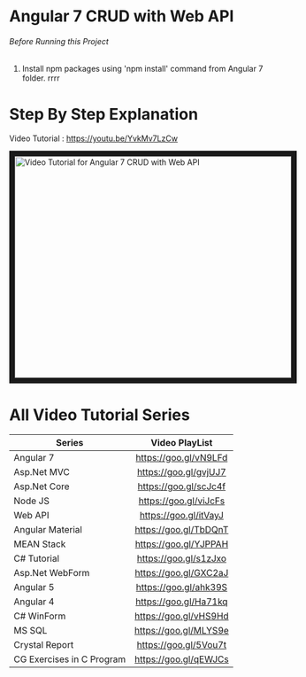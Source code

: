 # Angular 7 CRUD with Web API


###### Before Running this Project
 1. Install npm packages using 'npm install' command from Angular 7 folder.
 rrrr

 # Step By Step Explanation
 
 Video Tutorial : https://youtu.be/YvkMv7LzCw
 
 <a href="http://www.youtube.com/watch?feature=player_embedded&v=jYvkMv7LzCw
" target="_blank"><img src="http://img.youtube.com/vi/jYvkMv7LzCw/0.jpg" 
alt="Video Tutorial for Angular 7 CRUD with Web API" width="500" height="400" border="10" /></a>


# All Video Tutorial Series
| Series        | Video PlayList          |
| ------------- |:-------------:|
| Angular 7|https://goo.gl/vN9LFd  |
| Asp.Net MVC|https://goo.gl/gvjUJ7  |
| Asp.Net Core|https://goo.gl/scJc4f  |
| Node JS|https://goo.gl/viJcFs  |
| Web API|https://goo.gl/itVayJ  |
| Angular Material|https://goo.gl/TbDQnT  |
| MEAN Stack|https://goo.gl/YJPPAH  |
| C# Tutorial|https://goo.gl/s1zJxo  |
| Asp.Net WebForm|https://goo.gl/GXC2aJ  |
| Angular 5|https://goo.gl/ahk39S  |
| Angular 4|https://goo.gl/Ha71kq  |
| C# WinForm|https://goo.gl/vHS9Hd  |
| MS SQL|https://goo.gl/MLYS9e  |
| Crystal Report|https://goo.gl/5Vou7t  |
| CG Exercises in C Program|https://goo.gl/qEWJCs  |
